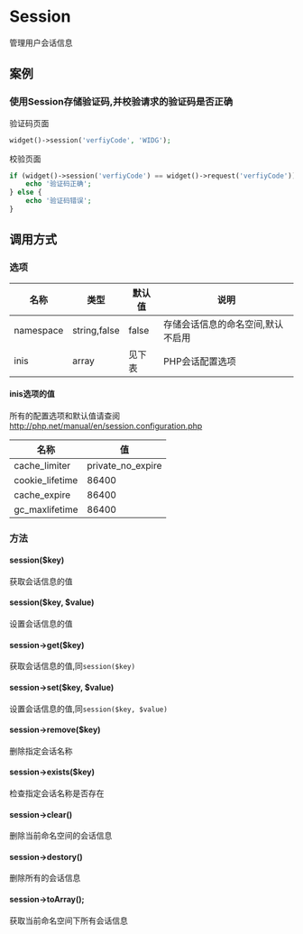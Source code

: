 Session
=======

管理用户会话信息

案例
----

### 使用Session存储验证码,并校验请求的验证码是否正确

验证码页面

```php
widget()->session('verfiyCode', 'WIDG');
```

校验页面

```php
if (widget()->session('verfiyCode') == widget()->request('verfiyCode')) {
    echo '验证码正确';
} else {
    echo '验证码错误';
}
```

调用方式
--------

### 选项

名称      | 类型         | 默认值    | 说明
----------|--------------|-----------|------
namespace | string,false | false     | 存储会话信息的命名空间,默认不启用
inis      | array        | 见下表    | PHP会话配置选项

#### inis选项的值

所有的配置选项和默认值请查阅 http://php.net/manual/en/session.configuration.php

名称 			| 值
----------------|----
cache_limiter   | private_no_expire
cookie_lifetime | 86400
cache_expire 	| 86400
gc_maxlifetime	| 86400

### 方法

#### session($key)
获取会话信息的值

#### session($key, $value)
设置会话信息的值

#### session->get($key)
获取会话信息的值,同`session($key)`

#### session->set($key, $value)
设置会话信息的值,同`session($key, $value)`

#### session->remove($key)
删除指定会话名称

#### session->exists($key)
检查指定会话名称是否存在

#### session->clear()
删除当前命名空间的会话信息

#### session->destory()
删除所有的会话信息

#### session->toArray();
获取当前命名空间下所有会话信息